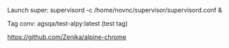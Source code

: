Launch super:
supervisord -c /home/novnc/supervisor/supervisord.conf &

Tag conv: agsqa/test-alpy:latest (test tag)

https://github.com/Zenika/alpine-chrome
